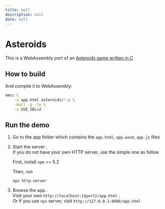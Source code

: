 ```yaml
---
title: null
description: null
date: null
---
```


# Asteroids

This is a WebAssembly port of an [Asteroids game written in C](https://github.com/flightcrank/asteroids)

## How to build

And compile it to WebAssembly:

```bash
emcc \
    -o app.html asteroids/*.c \
    -Wall -g -lm \
    -s USE_SDL=2
```

## Run the demo

1. Go to the app folder which contains the `app.html`, `app.wasm`, `app.js` files

2. Start the server .  
   If you do not have your own HTTP server, use the simple one as follow

   First, install `npm` >= 5.2

   Then, run

   ```console
   npx http-server
   ```

3. Browse the app .  
   Visit your own `http://localhost:{$port}/app.html` .  
   Or if you use `npx` server, visit `http://127.0.0.1:8080/app.html`
